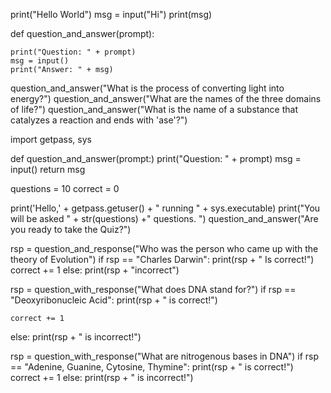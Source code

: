 print("Hello World")
msg = input("Hi")
print(msg)

def question_and_answer(prompt):

    print("Question: " + prompt)
    msg = input()
    print("Answer: " + msg)


question_and_answer("What is the process of converting light into energy?")
question_and_answer("What are the names of the three domains of life?")
question_and_answer("What is the name of a substance that catalyzes a reaction and ends with 'ase'?")

import getpass, sys

def question_and_answer(prompt:)
    print("Question: " + prompt)
    msg = input()
    return msg

questions = 10
correct = 0

print('Hello,' + getpass.getuser() + " running " + sys.executable)
print("You will be asked " + str(questions) +" questions. ")
question_and_answer("Are you ready to take the Quiz?")

rsp = question_and_response("Who was the person who came up with the theory of Evolution")
if rsp == "Charles Darwin":
    print(rsp + " Is correct!")
    correct += 1
else:
    print(rsp + "incorrect")

rsp = question_with_response("What does DNA stand for?")
if rsp == "Deoxyribonucleic Acid":
    print(rsp + " is correct!")

    correct += 1
else:
    print(rsp + " is incorrect!")

rsp = question_with_response("What are nitrogenous bases in DNA")
if rsp == "Adenine, Guanine, Cytosine, Thymine":
    print(rsp + " is correct!")
    correct += 1
else:
    print(rsp + " is incorrect!")
